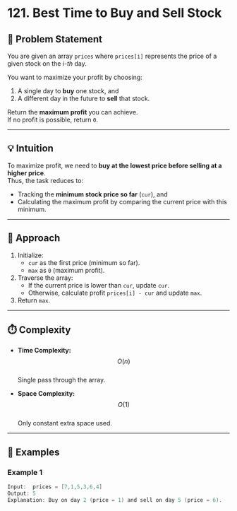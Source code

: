 # 121. Best Time to Buy and Sell Stock 

## 📘 Problem Statement

You are given an array `prices` where `prices[i]` represents the price of a given stock on the *i-th* day.  

You want to maximize your profit by choosing:
1. A single day to **buy** one stock, and  
2. A different day in the future to **sell** that stock.  

Return the **maximum profit** you can achieve.  
If no profit is possible, return `0`.

---

## 💡 Intuition

To maximize profit, we need to **buy at the lowest price before selling at a higher price**.  
Thus, the task reduces to:
- Tracking the **minimum stock price so far** (`cur`), and  
- Calculating the maximum profit by comparing the current price with this minimum.

---

## 🧠 Approach

1. Initialize:
   - `cur` as the first price (minimum so far).  
   - `max` as `0` (maximum profit).  
2. Traverse the array:
   - If the current price is lower than `cur`, update `cur`.  
   - Otherwise, calculate profit `prices[i] - cur` and update `max`.  
3. Return `max`.

---

## ⏱️ Complexity

- **Time Complexity:** $$O(n)$$  
  Single pass through the array.  

- **Space Complexity:** $$O(1)$$  
  Only constant extra space used.

---

## 🧪 Examples

### Example 1
```java
Input:  prices = [7,1,5,3,6,4]
Output: 5
Explanation: Buy on day 2 (price = 1) and sell on day 5 (price = 6).
